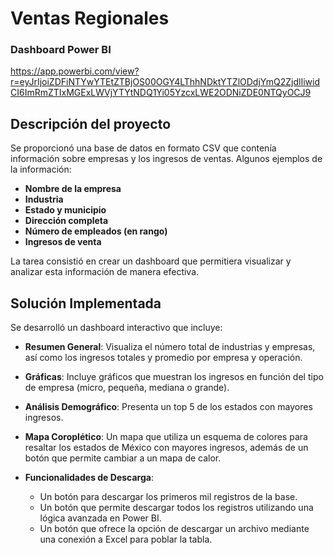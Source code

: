 # Ventas Regionales

### Dashboard Power BI
https://app.powerbi.com/view?r=eyJrIjoiZDFiNTYwYTEtZTBjOS00OGY4LThhNDktYTZlODdjYmQ2ZjdlIiwidCI6ImRmZTIxMGExLWVjYTYtNDQ1Yi05YzcxLWE2ODNiZDE0NTQyOCJ9

## Descripción del proyecto

Se proporcionó una base de datos en formato CSV que contenía información sobre empresas y los ingresos de ventas. Algunos ejemplos de la información: 

- **Nombre de la empresa**
- **Industria**
- **Estado y municipio**
- **Dirección completa**
- **Número de empleados (en rango)**
- **Ingresos de venta**

La tarea consistió en crear un dashboard que permitiera visualizar y analizar esta información de manera efectiva. 

## Solución Implementada

Se desarrolló un dashboard interactivo que incluye:

- **Resumen General**: Visualiza el número total de industrias y empresas, así como los ingresos totales y promedio por empresa y operación.
  
- **Gráficas**: Incluye gráficos que muestran los ingresos en función del tipo de empresa (micro, pequeña, mediana o grande).
  
- **Análisis Demográfico**: Presenta un top 5 de los estados con mayores ingresos.

- **Mapa Coroplético**: Un mapa que utiliza un esquema de colores para resaltar los estados de México con mayores ingresos, además de un botón que permite cambiar a un mapa de calor.

- **Funcionalidades de Descarga**: 
  - Un botón para descargar los primeros mil registros de la base.
  - Un botón que permite descargar todos los registros utilizando una lógica avanzada en Power BI.
  - Un botón que ofrece la opción de descargar un archivo mediante una conexión a Excel para poblar la tabla.
